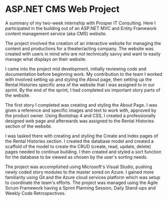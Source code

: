 # ASP.NET CMS Web Project
 
A summary of my two-week internship with Prosper IT Consulting.
Here I participated in the building out of an ASP.NET MVC and Entity Framework content management service (aka CMS) website. 

The project involved the creation of an interactive website for managing the content and productions for a theater/acting company. 
The website was created with users in mind who are not technically savvy and want to easily manage what displays on their website.

I came into the project mid development, initially reviewing code and documentation before beginning work. My contribution to the team I worked with involved setting up and styling the About page, then setting up the Rental Histories specific area of the website that I was assigned to in our sprint. By the end of the sprint, I had completed six important story parts of the website.

The first story I completed was creating and styling the About Page. I was given a reference and specific images and text to work with, approved by the product owner. Using Bootstrap 4 and CSS, I created a professionally designed web page and afterwards was assigned to the Rental Histories section of the website.

I was tasked there with creating and styling the Create and Index pages of the Rental Histories section. I created the database model and created a scaffold of the model to create the CRUD (create, read, update, delete) pages needed to continue building. 
I then created and styled a sort function for the database to be viewed as chosen by the user's sorting needs.

The project was accomplished using Microsoft's Visual Studio, pushing newly coded story modules to the master sored on Azure.
I gained more familiarity using Git and the Azure cloud services platform which was setup to coordinate the team's efforts. The project was managed using the Agile Scrum Framework having a Sprint Planning Session, Daily Stand-ups and Weekly Code Retrospectives. 

